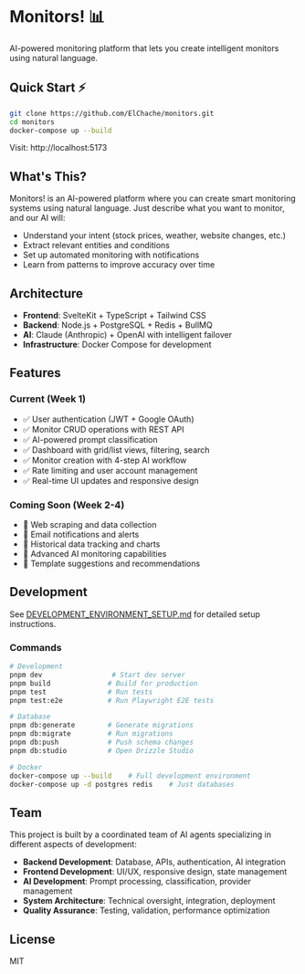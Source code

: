 # Monitors! 📊

AI-powered monitoring platform that lets you create intelligent monitors using natural language.

## Quick Start ⚡

```bash
git clone https://github.com/ElChache/monitors.git
cd monitors
docker-compose up --build
```

Visit: http://localhost:5173

## What's This?

Monitors! is an AI-powered platform where you can create smart monitoring systems using natural language. Just describe what you want to monitor, and our AI will:

- Understand your intent (stock prices, weather, website changes, etc.)
- Extract relevant entities and conditions  
- Set up automated monitoring with notifications
- Learn from patterns to improve accuracy over time

## Architecture

- **Frontend**: SvelteKit + TypeScript + Tailwind CSS
- **Backend**: Node.js + PostgreSQL + Redis + BullMQ
- **AI**: Claude (Anthropic) + OpenAI with intelligent failover
- **Infrastructure**: Docker Compose for development

## Features

### Current (Week 1)
- ✅ User authentication (JWT + Google OAuth)
- ✅ Monitor CRUD operations with REST API
- ✅ AI-powered prompt classification
- ✅ Dashboard with grid/list views, filtering, search
- ✅ Monitor creation with 4-step AI workflow
- ✅ Rate limiting and user account management
- ✅ Real-time UI updates and responsive design

### Coming Soon (Week 2-4)
- 🔄 Web scraping and data collection
- 🔄 Email notifications and alerts
- 🔄 Historical data tracking and charts
- 🔄 Advanced AI monitoring capabilities
- 🔄 Template suggestions and recommendations

## Development

See [DEVELOPMENT_ENVIRONMENT_SETUP.md](coordination/agent_output/DEVELOPMENT_ENVIRONMENT_SETUP.md) for detailed setup instructions.

### Commands
```bash
# Development
pnpm dev                 # Start dev server
pnpm build              # Build for production
pnpm test               # Run tests
pnpm test:e2e           # Run Playwright E2E tests

# Database
pnpm db:generate        # Generate migrations
pnpm db:migrate         # Run migrations
pnpm db:push            # Push schema changes
pnpm db:studio          # Open Drizzle Studio

# Docker
docker-compose up --build    # Full development environment
docker-compose up -d postgres redis    # Just databases
```

## Team

This project is built by a coordinated team of AI agents specializing in different aspects of development:

- **Backend Development**: Database, APIs, authentication, AI integration
- **Frontend Development**: UI/UX, responsive design, state management  
- **AI Development**: Prompt processing, classification, provider management
- **System Architecture**: Technical oversight, integration, deployment
- **Quality Assurance**: Testing, validation, performance optimization

## License

MIT